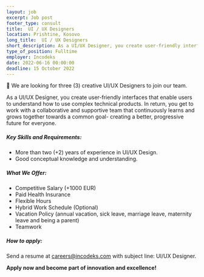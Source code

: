 ```yaml
---
layout: job 
excerpt: Job post 
footer_type: consult
title:  UI / UX Designers
location: Prishtine, Kosovo
long_title:  UI / UX Designers
short_description: As a UI/UX Designer, you create user-friendly interfaces that enable users to understand how to use complex technical products...
type_of_position: Fulltime
employer: Incodeks
date: 2022-06-16 00:00:00
deadline: 15 October 2022
---
```


📣 We are looking for three (3) creative UI/UX Designers to join our team. 

As a UI/UX Designer, you create user-friendly interfaces that enable users to understand how to use complex technical products.
In return, you get to work with a collaborative and supportive team that continuously learns and grows together towards a common goal- creating a better, progressive future for everyone. 

##### Key Skills and Requirements:

- More than two (+2) years of experience in UI/UX Design.
- Good conceptual knowledge and understanding.  

##### What We Offer:

- Competitive Salary (+1000 EUR)
- Paid Health Insurance
- Flexible Hours
- Hybrid Work Schedule (Optional)
- Vacation Policy (annual vacation, sick leave, marriage leave, maternity leave and being a parent) 
- Teamwork

##### How to apply: 

Send a resume at <a href="mailto:careers@incodeks.com?subject=UI/UX Designer" style="color:#5C46F9 !important">careers@incodeks.com</a> with subject line: UI/UX Designer.

<p style="font-weight: bold">Apply now and become part of innovation and excellence!</p>